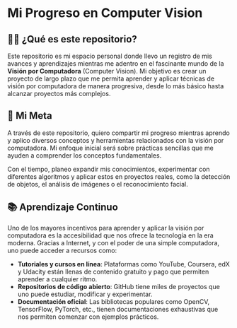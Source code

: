 # Mi Progreso en Computer Vision

## 🧑‍💻 ¿Qué es este repositorio?

Este repositorio es mi espacio personal donde llevo un registro de mis avances y aprendizajes mientras me adentro en el fascinante mundo de la **Visión por Computadora** (Computer Vision). Mi objetivo es crear un proyecto de largo plazo que me permita aprender y aplicar técnicas de visión por computadora de manera progresiva, desde lo más básico hasta alcanzar proyectos más complejos.

## 🚀 Mi Meta

A través de este repositorio, quiero compartir mi progreso mientras aprendo y aplico diversos conceptos y herramientas relacionados con la visión por computadora. Mi enfoque inicial será sobre prácticas sencillas que me ayuden a comprender los conceptos fundamentales.

Con el tiempo, planeo expandir mis conocimientos, experimentar con diferentes algoritmos y aplicar estos en proyectos reales, como la detección de objetos, el análisis de imágenes o el reconocimiento facial.

## 📚 Aprendizaje Continuo

Uno de los mayores incentivos para aprender y aplicar la visión por computadora es la accesibilidad que nos ofrece la tecnología en la era moderna. Gracias a Internet, y con el poder de una simple computadora, uno puede acceder a recursos como:

- **Tutoriales y cursos en línea**: Plataformas como YouTube, Coursera, edX y Udacity están llenas de contenido gratuito y pago que permiten aprender a cualquier ritmo.
- **Repositorios de código abierto**: GitHub tiene miles de proyectos que uno puede estudiar, modificar y experimentar.
- **Documentación oficial**: Las bibliotecas populares como OpenCV, TensorFlow, PyTorch, etc., tienen documentaciones exhaustivas que nos permiten comenzar con ejemplos prácticos.

<!--
## 🛠 Tecnologías que Estoy Usando

A medida que avanzo, iré incorporando diferentes tecnologías y herramientas en mis proyectos de visión por computadora. Aquí están algunas de las tecnologías clave que ya estoy utilizando o planeo utilizar:

- **OpenCV**: Para procesamiento de imágenes y videos.
- **TensorFlow y Keras**: Para entrenamiento de redes neuronales y modelos de aprendizaje profundo.
- **PyTorch**: Una alternativa a TensorFlow que también es muy popular en la comunidad de investigación.
- **scikit-image**: Para tareas básicas de procesamiento de imágenes.
- **Matplotlib y Seaborn**: Para la visualización de datos y resultados.
- **Jupyter Notebooks**: Para crear y documentar proyectos de forma interactiva.

## 🏁 Comenzando

Si deseas seguir mi progreso o contribuir, ¡estás más que bienvenido! Aquí te dejo algunos pasos básicos para comenzar:

1. **Clona el repositorio:**

   ```bash
   git clone https://github.com/tu_usuario/vision-por-computadora.git
   cd vision-por-computadora
   ```

2. **Instala las dependencias necesarias:**

   ```bash
   pip install -r requirements.txt
   ```

3. **Explora los proyectos y scripts:**
   Dentro de este repositorio encontrarás una serie de carpetas y archivos que incluyen:
   - **Prácticas sencillas**: Proyectos de aprendizaje que están enfocados en tareas básicas de visión por computadora.
   - **Notebooks Jupyter**: Documentación de mi proceso de aprendizaje y visualización de resultados.
   - **Código fuente**: Scripts y ejemplos de código que estoy desarrollando mientras aprendo.

## 📝 Proyectos en Curso

A continuación, podrás ver algunos de los proyectos que estoy desarrollando actualmente:

- **Detección de bordes con OpenCV**: Usando técnicas como Canny y Sobel.
- **Reconocimiento de rostros básico**: Usando la librería `dlib` y OpenCV para detectar rostros en imágenes y videos.
- **Clasificación de imágenes con TensorFlow**: Creando una red neuronal simple para la clasificación de imágenes.

## 💬 Contribuye y Aprende Junto a Mí

Este repositorio está abierto a todos los que estén interesados en aprender y explorar la visión por computadora. Si tienes sugerencias, preguntas o ideas para proyectos futuros, no dudes en crear un **issue** o enviar un **pull request**. Todos somos aprendices en este camino y me encantaría que compartieras tu experiencia también.

## 🌐 Recursos Recomendados

Aquí hay algunos recursos que me han ayudado mucho y podrían ser útiles para ti también:

- [Documentación de OpenCV](https://docs.opencv.org/)
- [Tutoriales de TensorFlow](https://www.tensorflow.org/tutorials)
- [Guía de PyTorch](https://pytorch.org/tutorials/)
- [Curso de Visión por Computadora en Coursera](https://www.coursera.org/learn/computer-vision-basics)
- [Kaggle](https://www.kaggle.com/): Para encontrar datasets interesantes y participar en competiciones.

---

¡Sigamos aprendiendo y motivándonos mutuamente! La tecnología está a nuestro alcance y el futuro de la visión por computadora es brillante. 🚀

-->
